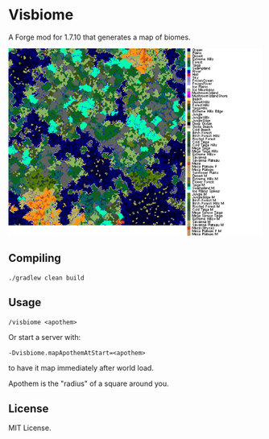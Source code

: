 # Visbiome

A Forge mod for 1.7.10 that generates a map of biomes.

![Sample](readme/sample.png)

## Compiling

    ./gradlew clean build

## Usage

    /visbiome <apothem>

Or start a server with:

	-Dvisbiome.mapApothemAtStart=<apothem>

to have it map immediately after world load.
    
Apothem is the "radius" of a square around you.

## License

MIT License.
